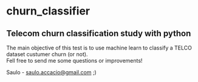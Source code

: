 # churn_classifier
Telecom churn classification study with python 
---

The main objective of this test is to use machine learn to classify a TELCO dataset custumer churn (or not).  
Fell free to send me some questions or improvements!

Saulo - saulo.accacio@gmail.com ;)

